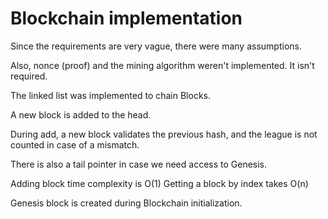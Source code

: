 # Blockchain implementation
Since the requirements are very vague, there were many assumptions.

Also, nonce (proof) and the mining algorithm weren't implemented. It isn't required.

The linked list was implemented to chain Blocks.

A new block is added to the head.

During add, a new block validates the previous hash, and the league is not counted in case of a mismatch.

There is also a tail pointer in case we need access to Genesis.

Adding block time complexity is O(1)
Getting a block by index takes O(n)

Genesis block is created during Blockchain initialization.